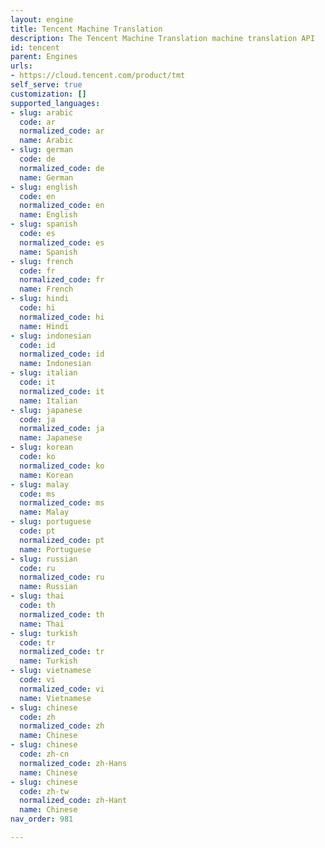 ```yaml
---
layout: engine
title: Tencent Machine Translation
description: The Tencent Machine Translation machine translation API
id: tencent
parent: Engines
urls:
- https://cloud.tencent.com/product/tmt
self_serve: true
customization: []
supported_languages:
- slug: arabic
  code: ar
  normalized_code: ar
  name: Arabic
- slug: german
  code: de
  normalized_code: de
  name: German
- slug: english
  code: en
  normalized_code: en
  name: English
- slug: spanish
  code: es
  normalized_code: es
  name: Spanish
- slug: french
  code: fr
  normalized_code: fr
  name: French
- slug: hindi
  code: hi
  normalized_code: hi
  name: Hindi
- slug: indonesian
  code: id
  normalized_code: id
  name: Indonesian
- slug: italian
  code: it
  normalized_code: it
  name: Italian
- slug: japanese
  code: ja
  normalized_code: ja
  name: Japanese
- slug: korean
  code: ko
  normalized_code: ko
  name: Korean
- slug: malay
  code: ms
  normalized_code: ms
  name: Malay
- slug: portuguese
  code: pt
  normalized_code: pt
  name: Portuguese
- slug: russian
  code: ru
  normalized_code: ru
  name: Russian
- slug: thai
  code: th
  normalized_code: th
  name: Thai
- slug: turkish
  code: tr
  normalized_code: tr
  name: Turkish
- slug: vietnamese
  code: vi
  normalized_code: vi
  name: Vietnamese
- slug: chinese
  code: zh
  normalized_code: zh
  name: Chinese
- slug: chinese
  code: zh-cn
  normalized_code: zh-Hans
  name: Chinese
- slug: chinese
  code: zh-tw
  normalized_code: zh-Hant
  name: Chinese
nav_order: 981

---
```



